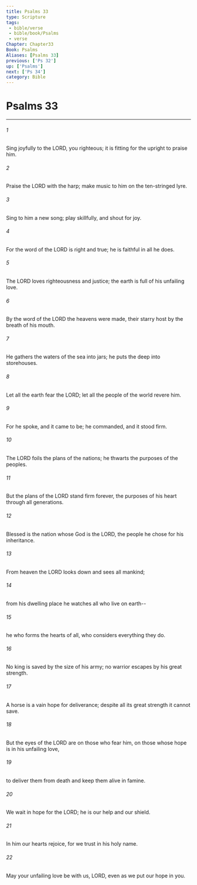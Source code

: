```yaml
---
title: Psalms 33
type: Scripture
tags:
 - bible/verse
 - bible/book/Psalms
 - verse
Chapter: Chapter33
Book: Psalms
Aliases: [Psalms 33]
previous: ['Ps 32']
up: ['Psalms']
next: ['Ps 34']
category: Bible
---
```

# Psalms 33

***


###### 1 
Sing joyfully to the LORD, you righteous; it is fitting for the upright to praise him. 

###### 2 
Praise the LORD with the harp; make music to him on the ten-stringed lyre. 

###### 3 
Sing to him a new song; play skillfully, and shout for joy. 

###### 4 
For the word of the LORD is right and true; he is faithful in all he does. 

###### 5 
The LORD loves righteousness and justice; the earth is full of his unfailing love. 

###### 6 
By the word of the LORD the heavens were made, their starry host by the breath of his mouth. 

###### 7 
He gathers the waters of the sea into jars; he puts the deep into storehouses. 

###### 8 
Let all the earth fear the LORD; let all the people of the world revere him. 

###### 9 
For he spoke, and it came to be; he commanded, and it stood firm. 

###### 10 
The LORD foils the plans of the nations; he thwarts the purposes of the peoples. 

###### 11 
But the plans of the LORD stand firm forever, the purposes of his heart through all generations. 

###### 12 
Blessed is the nation whose God is the LORD, the people he chose for his inheritance. 

###### 13 
From heaven the LORD looks down and sees all mankind; 

###### 14 
from his dwelling place he watches all who live on earth-- 

###### 15 
he who forms the hearts of all, who considers everything they do. 

###### 16 
No king is saved by the size of his army; no warrior escapes by his great strength. 

###### 17 
A horse is a vain hope for deliverance; despite all its great strength it cannot save. 

###### 18 
But the eyes of the LORD are on those who fear him, on those whose hope is in his unfailing love, 

###### 19 
to deliver them from death and keep them alive in famine. 

###### 20 
We wait in hope for the LORD; he is our help and our shield. 

###### 21 
In him our hearts rejoice, for we trust in his holy name. 

###### 22 
May your unfailing love be with us, LORD, even as we put our hope in you. 
